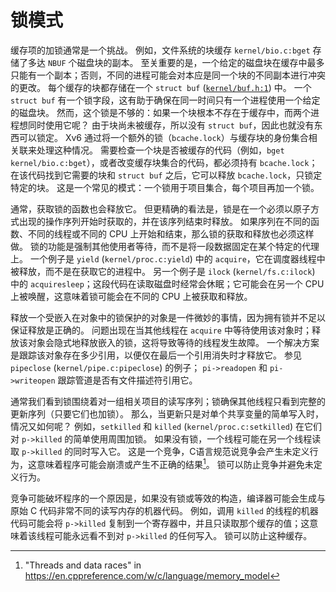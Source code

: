 # 锁模式

缓存项的加锁通常是一个挑战。
例如，文件系统的块缓存 `kernel/bio.c:bget` 存储了多达 `NBUF` 个磁盘块的副本。
至关重要的是，一个给定的磁盘块在缓存中最多只能有一个副本；否则，不同的进程可能会对本应是同一个块的不同副本进行冲突的更改。
每个缓存的块都存储在一个 `struct buf` ([`kernel/buf.h:1`](/source/xv6-riscv/kernel/buf.h.md#L1)) 中。
一个 `struct buf` 有一个锁字段，这有助于确保在同一时间只有一个进程使用一个给定的磁盘块。
然而，这个锁是不够的：如果一个块根本不存在于缓存中，而两个进程想同时使用它呢？
由于块尚未被缓存，所以没有 `struct buf`，因此也就没有东西可以锁定。
Xv6 通过将一个额外的锁（`bcache.lock`）与缓存块的身份集合相关联来处理这种情况。
需要检查一个块是否被缓存的代码（例如，`bget` `kernel/bio.c:bget`），或者改变缓存块集合的代码，都必须持有 `bcache.lock`；在该代码找到它需要的块和 `struct buf` 之后，它可以释放 `bcache.lock`，只锁定特定的块。
这是一个常见的模式：一个锁用于项目集合，每个项目再加一个锁。

通常，获取锁的函数也会释放它。
但更精确的看法是，锁是在一个必须以原子方式出现的操作序列开始时获取的，并在该序列结束时释放。
如果序列在不同的函数、不同的线程或不同的 CPU 上开始和结束，那么锁的获取和释放也必须这样做。
锁的功能是强制其他使用者等待，而不是将一段数据固定在某个特定的代理上。
一个例子是 `yield` (`kernel/proc.c:yield`) 中的 `acquire`，它在调度器线程中被释放，而不是在获取它的进程中。
另一个例子是 `ilock` (`kernel/fs.c:ilock`) 中的 `acquiresleep`；这段代码在读取磁盘时经常会休眠；它可能会在另一个 CPU 上被唤醒，这意味着锁可能会在不同的 CPU 上被获取和释放。

释放一个受嵌入在对象中的锁保护的对象是一件微妙的事情，因为拥有锁并不足以保证释放是正确的。
问题出现在当其他线程在 `acquire` 中等待使用该对象时；释放该对象会隐式地释放嵌入的锁，这将导致等待的线程发生故障。
一个解决方案是跟踪该对象存在多少引用，以便仅在最后一个引用消失时才释放它。
参见 `pipeclose` (`kernel/pipe.c:pipeclose`) 的例子；
`pi->readopen` 和 `pi->writeopen` 跟踪管道是否有文件描述符引用它。

通常我们看到锁围绕着对一组相关项目的读写序列；锁确保其他线程只看到完整的更新序列（只要它们也加锁）。
那么，当更新只是对单个共享变量的简单写入时，情况又如何呢？
例如，`setkilled` 和 `killed` (`kernel/proc.c:setkilled`) 在它们对 `p->killed` 的简单使用周围加锁。
如果没有锁，一个线程可能在另一个线程读取 `p->killed` 的同时写入它。
这是一个竞争，C语言规范说竞争会产生未定义行为，这意味着程序可能会崩溃或产生不正确的结果[^1]。
锁可以防止竞争并避免未定义行为。

竞争可能破坏程序的一个原因是，如果没有锁或等效的构造，编译器可能会生成与原始 C 代码非常不同的读写内存的机器代码。
例如，调用 `killed` 的线程的机器代码可能会将 `p->killed` 复制到一个寄存器中，并且只读取那个缓存的值；这意味着该线程可能永远看不到对 `p->killed` 的任何写入。
锁可以防止这种缓存。

[^1]: "Threads and data races" in https://en.cppreference.com/w/c/language/memory_model